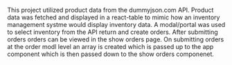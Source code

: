 This project utilized product data from the dummyjson.com API. Product data was fetched and displayed in a react-table to mimic how an inventory management systme would display inventory data. A modal/portal was used to select inventory from the API return and create orders. After submitting orders orders can be viewed in the show orders page. On submitting orders at the order modl level an array is created which is passed up to the app component which is then passed down to the show orders componenet. 

